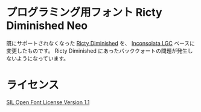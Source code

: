 プログラミング用フォント Ricty Diminished Neo
==============================================

既にサポートされなくなった [Ricty Diminished](https://github.com/edihbrandon/RictyDiminished) を、
[Inconsolata LGC](https://github.com/MihailJP/Inconsolata-LGC) ベースに変更したものです。
Ricty Diminished にあったバッククォートの問題が発生しないようになっています。

ライセンス
==========

[SIL Open Font License Version 1.1](LICENSE)
